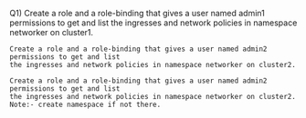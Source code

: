 Q1) Create a role and a role-binding that gives a user named admin1 permissions to get and list 
    the ingresses and network policies in namespace networker on cluster1.
        
    Create a role and a role-binding that gives a user named admin2 permissions to get and list 
    the ingresses and network policies in namespace networker on cluster2.
        
    Create a role and a role-binding that gives a user named admin2 permissions to get and list 
    the ingresses and network policies in namespace networker on cluster2.
    Note:- create namespace if not there.
